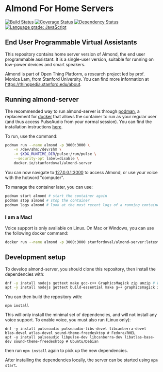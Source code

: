 # Almond For Home Servers

[![Build Status](https://travis-ci.com/stanford-oval/almond-server.svg?branch=master)](https://travis-ci.com/stanford-oval/almond-server) [![Coverage Status](https://coveralls.io/repos/github/stanford-oval/almond-server/badge.svg?branch=master)](https://coveralls.io/github/stanford-oval/almond-server?branch=master) [![Dependency Status](https://david-dm.org/stanford-oval/almond-server/status.svg)](https://david-dm.org/stanford-oval/almond-server) [![Language grade: JavaScript](https://img.shields.io/lgtm/grade/javascript/g/stanford-oval/almond-server.svg?logo=lgtm&logoWidth=18)](https://lgtm.com/projects/g/stanford-oval/almond-server/context:javascript)

## End User Programmable Virtual Assistants

This repository contains home server version of Almond, the end user programmable
assistant. It is a single-user version, suitable for running on low-power
devices and smart speakers.

Almond is part of Open Thing Platform, a research project led by
prof. Monica Lam, from Stanford University.  You can find more
information at <https://thingpedia.stanford.edu/about>.

## Running almond-server

The recommended way to run almond-server is through [podman](https://podman.io/), a replacement for [docker](https://docs.docker.com/install/) that allows
the container to run as your regular user (and thus access PulseAudio from your normal session). You can find the installation instructions [here](https://podman.io/getting-started/installation).

To run, use the command:
```bash
podman run --name almond -p 3000:3000 \
    -v /dev/shm:/dev/shm \
    -v $XDG_RUNTIME_DIR/pulse:/run/pulse \
    --security-opt label=disable \
    docker.io/stanfordoval/almond-server
```

You can now navigate to [127.0.0.1:3000](http://127.0.0.1:3000) to access Almond, or use your voice with the hotword "computer".

To manage the container later, you can use:
```bash
podman start almond # start the container again
podman stop almond # stop the container
podman logs almond # look at the most recent logs of a running container
```

### I am a Mac!

Voice support is only available on Linux. On Mac or Windows, you can use the following docker command:

```bash
docker run --name almond -p 3000:3000 stanfordoval/almond-server:latest-portable
```

## Development setup

To develop almond-server, you should clone this repository, then install the dependencies with:

```bash
dnf -y install nodejs gettext make gcc-c++ GraphicsMagick zip unzip # Fedora/RHEL
apt -y install nodejs gettext build-essential make g++ graphicsmagick zip unzip # Ubuntu/Debian
```

You can then build the repository with:
```
npm install
```

This will only install the minimal set of dependencies, and will not install any voice support. To enable voice, you must also run (Linux only):
```
dnf -y install pulseaudio pulseaudio-libs-devel libcanberra-devel blas-devel atlas-devel sound-theme-freedesktop # Fedora/RHEL
apt -y install pulseaudio libpulse-dev libcanberra-dev libatlas-base-dev sound-theme-freedesktop # Ubuntu/Debian
```
then run `npm install` again to pick up the new dependencies.

After installing the dependencies locally, the server can be started using `npm start`.
